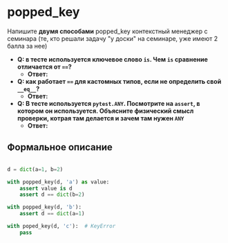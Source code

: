 # popped_key

Напишите **двумя способами** popped_key контекстный менеджер с семинара (те, кто решали задачу "у доски" на семинаре, уже имеют 2 балла за нее)

- **Q: в тесте используется ключевое слово `is`. Чем `is` сравнение отличается от `==`?**
    - **Ответ:**
- **Q: как работает `==` для кастомных типов, если не определить свой `__eq__`?**
    - **Ответ:**
- **Q: В тесте используется `pytest.ANY`. Посмотрите на `assert`, в котором он используется. Объясните физический смысл проверки, котрая там делается и зачем там нужен `ANY`**
    - **Ответ:**

## Формальное описание

```python

d = dict(a=1, b=2)

with popped_key(d, 'a') as value:
    assert value is d
    assert d == dict(b=2)

with popped_key(d, 'b'):
    assert d == dict(a=1)

with poped_key(d, 'c'):  # KeyError
    pass
```

